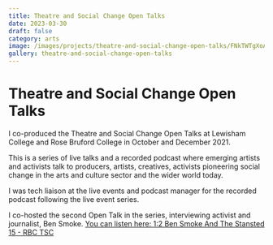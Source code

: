 ```yaml
---
title: Theatre and Social Change Open Talks
date: 2023-03-30
draft: false
category: arts
image: /images/projects/theatre-and-social-change-open-talks/FNkTWTgXoAcHWZn.jpeg
gallery: theatre-and-social-change-open-talks
---
```

# Theatre and Social Change Open Talks

I co-produced the Theatre and Social Change Open Talks at Lewisham College and Rose Bruford College in October and December 2021. 

This is a series of live talks and a recorded podcast where emerging artists and activists talk to producers, artists, creatives, activists pioneering social change in the arts and culture sector and the wider world today. 

I was tech liaison at the live events and podcast manager for the recorded podcast following the live event series. 

I co-hosted the second Open Talk in the series, interviewing activist and journalist, Ben Smoke. [You can listen here: 1:2 Ben Smoke And The Stansted 15 - RBC TSC](https://soundcloud.com/rosebrufordtsc/12-ben-smoke-and-the-stansted-15?utm_source=clipboard&utm_medium=text&utm_campaign=social_sharing)